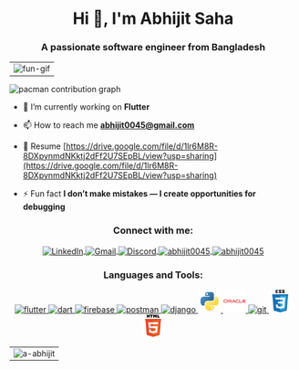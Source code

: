<h1 align="center">Hi 👋, I'm Abhijit Saha</h1>
<h3 align="center">A passionate software engineer from Bangladesh</h3>

<table align="center">
  <tr>
    <td>
      <img src="https://i.pinimg.com/originals/77/ca/a3/77caa32884d735d439ade45ba37feaf2.gif" alt="fun-gif" height="300"/>
    </td>
  </tr>
</table>

<picture>
  <source media="(prefers-color-scheme: dark)" srcset="https://raw.githubusercontent.com/a-abhijit/a-abhijit/output/pacman-contribution-graph-dark.svg">
  <source media="(prefers-color-scheme: light)" srcset="https://raw.githubusercontent.com/a-abhijit/a-abhijit/output/pacman-contribution-graph.svg">
  <img alt="pacman contribution graph" src="https://raw.githubusercontent.com/a-abhijit/a-abhijit/output/pacman-contribution-graph.svg">
</picture>

- 🔭 I’m currently working on **Flutter**

- 📫 How to reach me **abhijit0045@gmail.com**

- 📄 Resume [https://drive.google.com/file/d/1lr6M8R-8DXpynmdNKktj2dFf2U7SEpBL/view?usp=sharing](https://drive.google.com/file/d/1lr6M8R-8DXpynmdNKktj2dFf2U7SEpBL/view?usp=sharing)

- ⚡ Fun fact **I don’t make mistakes — I create opportunities for debugging**

<h3 align="center">Connect with me:</h3>
<p align="center">
  <!-- LinkedIn -->
  <a href="https://linkedin.com/in/abhijittt-saha" target="_blank">
    <img align="center" src="https://cdn.jsdelivr.net/gh/devicons/devicon/icons/linkedin/linkedin-original.svg" alt="LinkedIn" height="30" width="40" />
  </a>
  
  <!-- Gmail -->
  <a href="mailto:abhijit0045@gmail.com" target="_blank">
    <img align="center" src="https://upload.wikimedia.org/wikipedia/commons/4/4e/Gmail_Icon.png" alt="Gmail" height="30" width="40" />
  </a>
  
  <!-- Discord -->
  <a href="https://discord.com/users/abhijit6015" target="blank">
  <img align="center" src="https://raw.githubusercontent.com/rahuldkjain/github-profile-readme-generator/master/src/images/icons/Social/discord.svg" alt="Discord" height="30" width="40" />
</a>
<a href="https://www.hackerrank.com/abhijit0045" target="blank">
  <img align="center" src="https://raw.githubusercontent.com/rahuldkjain/github-profile-readme-generator/master/src/images/icons/Social/hackerrank.svg" alt="abhijit0045" height="30" width="40" />
</a>
<a href="https://www.leetcode.com/abhijit0045" target="blank">
  <img align="center" src="https://raw.githubusercontent.com/rahuldkjain/github-profile-readme-generator/master/src/images/icons/Social/leet-code.svg" alt="abhijit0045" height="30" width="40" />
</a>
</p>



<h3 align="center">Languages and Tools:</h3>
<p align="center"> 
  <a href="https://flutter.dev" target="_blank" rel="noreferrer"> 
    <img src="https://www.vectorlogo.zone/logos/flutterio/flutterio-icon.svg" alt="flutter" width="40" height="40"/> 
  </a> 
  <a href="https://dart.dev" target="_blank" rel="noreferrer"> 
    <img src="https://www.vectorlogo.zone/logos/dartlang/dartlang-icon.svg" alt="dart" width="40" height="40"/> 
  </a> 
  <a href="https://firebase.google.com/" target="_blank" rel="noreferrer"> 
    <img src="https://www.vectorlogo.zone/logos/firebase/firebase-icon.svg" alt="firebase" width="40" height="40"/> 
  </a> 
  <a href="https://postman.com" target="_blank" rel="noreferrer"> 
    <img src="https://www.vectorlogo.zone/logos/getpostman/getpostman-icon.svg" alt="postman" width="40" height="40"/> 
  </a> 
  <a href="https://www.djangoproject.com/" target="_blank" rel="noreferrer"> 
    <img src="https://cdn.worldvectorlogo.com/logos/django.svg" alt="django" width="40" height="40"/> 
  </a> 
  <a href="https://www.python.org" target="_blank" rel="noreferrer"> 
    <img src="https://raw.githubusercontent.com/devicons/devicon/master/icons/python/python-original.svg" alt="python" width="40" height="40"/> 
  </a>
  <a href="https://www.oracle.com/" target="_blank" rel="noreferrer"> 
    <img src="https://raw.githubusercontent.com/devicons/devicon/master/icons/oracle/oracle-original.svg" alt="oracle" width="40" height="40"/> 
  </a> 
  <a href="https://git-scm.com/" target="_blank" rel="noreferrer"> 
    <img src="https://www.vectorlogo.zone/logos/git-scm/git-scm-icon.svg" alt="git" width="40" height="40"/> 
  </a> 
  <!-- Rest of the logos -->

  <a href="https://www.w3schools.com/css/" target="_blank" rel="noreferrer"> 
    <img src="https://raw.githubusercontent.com/devicons/devicon/master/icons/css3/css3-original-wordmark.svg" alt="css3" width="40" height="40"/> 
  </a> 
  <a href="https://www.w3.org/html/" target="_blank" rel="noreferrer"> 
    <img src="https://raw.githubusercontent.com/devicons/devicon/master/icons/html5/html5-original-wordmark.svg" alt="html5" width="40" height="40"/> 
  </a>  
</p>


<table align="center">
  <tr>
    <td>
      <img src="https://github-readme-stats.vercel.app/api?username=a-abhijit&show_icons=true&locale=en" alt="a-abhijit" height="200"/>
    </td>
  </tr>
</table>






